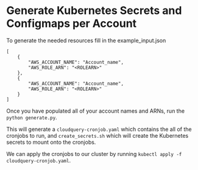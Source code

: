 # Generate Kubernetes Secrets and Configmaps per Account 

To generate the needed resources fill in the example_input.json 

```
[
    {
        "AWS_ACCOUNT_NAME": "Account_name",
        "AWS_ROLE_ARN": "<ROLEARN>"
    },
    {
        "AWS_ACCOUNT_NAME": "Account_name",
        "AWS_ROLE_ARN": "<ROLEARN>"
    }
]
```

Once you have populated all of your account names and ARNs, run the `python generate.py`.

This will generate a `cloudquery-cronjob.yaml` which contains the all of the cronjobs to run, and `create_secrets.sh` which will create the Kubernetes secrets to mount onto the cronjobs. 

We can apply the cronjobs to our cluster by running `kubectl apply -f cloudquery-cronjob.yaml`. 

